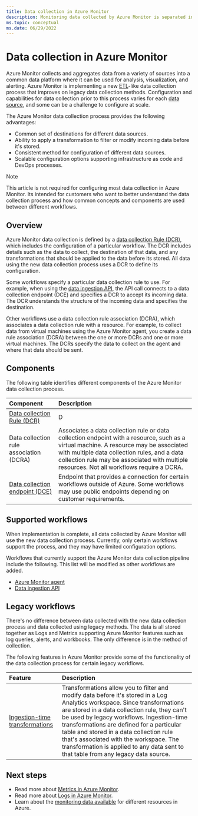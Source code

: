 ```yaml
---
title: Data collection in Azure Monitor
description: Monitoring data collected by Azure Monitor is separated into metrics that are lightweight and capable of supporting near real-time scenarios and logs that are used for advanced analysis.
ms.topic: conceptual
ms.date: 06/29/2022
---
```


# Data collection in Azure Monitor
Azure Monitor collects and aggregates data from a variety of sources into a common data platform where it can be used for analysis, visualization, and alerting. Azure Monitor is implementing a new [ETL](/azure/architecture/data-guide/relational-data/etl)-like data collection process that improves on legacy data collection methods. Configuration and capabilities for data collection prior to this process varies for each [data source](data-sources.md), and some can be a challenge to configure at scale.

 The Azure Monitor data collection process provides the following advantages:

- Common set of destinations for different data sources.
- Ability to apply a transformation to filter or modify incoming data before it's stored.
- Consistent method for configuration of different data sources.
- Scalable configuration options supporting infrastructure as code and DevOps processes.

> [!NOTE]
> This article is not required for configuring most data collection in Azure Monitor. Its intended for customers who want to better understand the data collection process and how common concepts and components are used between different workflows.


## Overview
Azure Monitor data collection is defined by a [data collection Rule (DCR)](essentials/data-collection-rule-overview.md), which includes the configuration of a particular workflow. The DCR includes details such as the data to collect, the destination of that data, and any transformations that should be applied to the data before its stored. All data using the new data collection process uses a DCR to define its configuration.

Some workflows specify a particular data collection rule to use. For example, when using the [data ingestion API](logs/data-ingestion-api-overview.md), the API call connects to a data collection endpoint (DCE) and specifies a DCR to accept its incoming data. The DCR understands the structure of the incoming data and specifies the destination.


Other workflows use a data collection rule association (DCRA), which associates a data collection rule with a resource. For example, to collect data from virtual machines using the Azure Monitor agent, you create a data rule association (DCRA) between the one or more DCRs and one or more virtual machines. The DCRs specify the data to collect on the agent and where that data should be sent.



## Components
The following table identifies different components of the Azure Monitor data collection process.

| Component | Description |
|:---|:---
| [Data collection Rule (DCR)](essentials/data-collection-rule-overview.md) | D
| Data collection rule association (DCRA) | Associates a data collection rule or data collection endpoint with a resource, such as a virtual machine. A resource may be associated with multiple data collection rules, and a data collection rule may be associated with multiple resources. Not all workflows require a DCRA. |
| [Data collection endpoint (DCE)](essentials/data-collection-endpoint-overview.md) | Endpoint that provides a connection for certain workflows outside of Azure. Some workflows may use public endpoints depending on customer requirements. |

## Supported workflows
When implementation is complete, all data collected by Azure Monitor will use the new data collection process. Currently, only certain workflows support the process, and they may have limited configuration options.

Workflows that currently support the Azure Monitor data collection pipeline include the following. This list will be modified as other workflows are added.

- [Azure Monitor agent](agents/azure-monitor-agent-overview.md) 
- [Data ingestion API](logs/data-ingestion-api-overview.md)


## Legacy workflows
There's no difference between data collected with the new data collection process and data collected using legacy methods. The data is all stored together as Logs and Metrics supporting Azure Monitor features such as log queries, alerts, and workbooks. The only difference is in the method of collection.

The following features in Azure Monitor provide some of the functionality of the data collection process for certain legacy workflows. 

| Feature | Description |
|:---|:---|
| [Ingestion-time transformations](logs/ingestion-time-transformations.md) | Transformations allow you to filter and modify data before it's stored in a Log Analytics workspace. Since transformations are stored in a data collection rule, they can't be used by legacy workflows. Ingestion-time transformations are defined for a particular table and stored in a data collection rule that's associated with the workspace. The transformation is applied to any data sent to that table from any legacy data source. |



## Next steps

- Read more about [Metrics in Azure Monitor](essentials/data-platform-metrics.md).
- Read more about [Logs in Azure Monitor](logs/data-platform-logs.md).
- Learn about the [monitoring data available](data-sources.md) for different resources in Azure.

